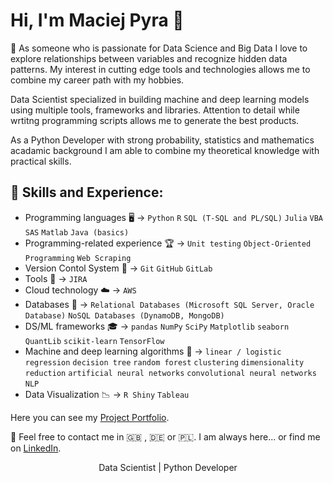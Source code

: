 # Hi, I'm Maciej Pyra 👋
 :thought_balloon: As someone who is passionate for Data Science and Big Data I love to explore relationships between variables and recognize hidden data patterns. My interest in cutting edge tools and technologies allows me to combine my career path with my hobbies.

Data Scientist specialized in building machine and deep learning models using multiple tools, frameworks and libraries. Attention to detail while wrtitng programming scripts allows me to generate the best products.

As a Python Developer with strong probability, statistics and mathematics acadamic background I am able to combine my theoretical knowledge with practical skills.

## :speech_balloon: Skills and Experience:
* Programming languages  	:desktop_computer: -> `Python` `R` `SQL (T-SQL and PL/SQL)` `Julia` `VBA` `SAS` `Matlab` `Java (basics)`<br/>
* Programming-related experience :trophy: -> `Unit testing` `Object-Oriented Programming` `Web Scraping` <br/>
* Version Contol System :handshake: -> `Git` `GitHub` `GitLab`<br/>
* Tools  :page_with_curl: -> `JIRA` <br/>
* Cloud technology :cloud: -> `AWS` <br/>
* Databases :open_file_folder: -> `Relational Databases (Microsoft SQL Server, Oracle Database)` `NoSQL Databases (DynamoDB, MongoDB)` <br/>
* DS/ML frameworks :mortar_board: -> `pandas` `NumPy` `SciPy` `Matplotlib` `seaborn` `QuantLib`  `scikit-learn` `TensorFlow`
* Machine and deep learning algorithms :dart: -> `linear / logistic regression` `decision tree` `random forest` `clustering` `dimensionality reduction` `artificial neural networks` `convolutional neural networks` `NLP` <br/>
* Data Visualization :chart_with_downwards_trend: -> `R Shiny` `Tableau` <br/>


Here you can see my [Project Portfolio](https://maciejpyra.github.io/Maciej_Portfolio_2/).

:email: Feel free to contact me in :uk: , :de: or :poland:. I am always here... or find me on [LinkedIn](https://www.linkedin.com/in/maciej-pyra/).


<p align="center">Data Scientist | Python Developer</p>

